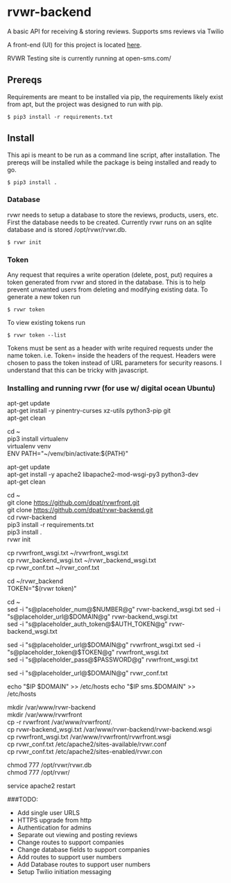 # rvwr-backend

A basic API for receiving & storing reviews. Supports sms reviews via Twilio

A front-end (UI) for this project is located [here](https://github.com/dpat/rvwrfront).

RVWR Testing site is currently running at open-sms.com/

## Prereqs

Requirements are meant to be installed via pip, the requirements likely exist
from apt, but the project was designed to run with pip.
```
$ pip3 install -r requirements.txt
```

## Install

This api is meant to be run as a command line script, after installation.  The
prereqs will be installed while the package is being installed and ready to go.
```
$ pip3 install .
```

### Database
rvwr needs to setup a database to store the reviews, products, users, etc.
First the database needs to be created.  Currently rvwr runs on an sqlite
database and is stored /opt/rvwr/rvwr.db.
```
$ rvwr init
```

### Token
Any request that requires a write operation (delete, post, put) requires a
token generated from rvwr and stored in the database.  This is to help
prevent unwanted users from deleting and modifying existing data.  To generate
a new token run
```
$ rvwr token
```
To view existing tokens run
```
$ rvwr token --list
```
Tokens must be sent as a header with write required requests under the name
token.  i.e. Token=<string of characters> inside the headers of the request.
Headers were chosen to pass the token instead of URL parameters for security
reasons.  I understand that this can be tricky with javascript.


### Installing and running rvwr (for use w/ digital ocean Ubuntu)

apt-get update   
apt-get install -y pinentry-curses xz-utils python3-pip git   
apt-get clean   

cd ~   
pip3 install virtualenv   
virtualenv venv   
ENV PATH="~/venv/bin/activate:${PATH}"   

apt-get update   
apt-get install -y apache2 libapache2-mod-wsgi-py3 python3-dev   
apt-get clean   

cd ~   
git clone https://github.com/dpat/rvwrfront.git   
git clone https://github.com/dpat/rvwr-backend.git   
cd rvwr-backend   
pip3 install -r requirements.txt   
pip3 install .   
rvwr init   

cp rvwrfront_wsgi.txt ~/rvwrfront_wsgi.txt   
cp rvwr_backend_wsgi.txt ~/rvwr_backend_wsgi.txt   
cp rvwr_conf.txt ~/rvwr_conf.txt   

cd ~/rvwr_backend   
TOKEN="$(rvwr token)"   

cd ~   
sed -i "s@placeholder_num@$NUMBER@g" rvwr-backend_wsgi.txt   
sed -i "s@placeholder_url@$DOMAIN@g" rvwr-backend_wsgi.txt   
sed -i "s@placeholder_auth_token@$AUTH_TOKEN@g" rvwr-backend_wsgi.txt   

sed -i "s@placeholder_url@$DOMAIN@g" rvwrfront_wsgi.txt   
sed -i "s@placeholder_token@$TOKEN@g" rvwrfront_wsgi.txt   
sed -i "s@placeholder_pass@$PASSWORD@g" rvwrfront_wsgi.txt   


sed -i "s@placeholder_url@$DOMAIN@g" rvwr_conf.txt   

echo "$IP $DOMAIN" >> /etc/hosts   
echo "$IP sms.$DOMAIN" >> /etc/hosts   

mkdir /var/www/rvwr-backend   
mkdir /var/www/rvwrfront   
cp -r rvwrfront /var/www/rvwrfront/.   
cp rvwr-backend_wsgi.txt /var/www/rvwr-backend/rvwr-backend.wsgi   
cp rvwrfront_wsgi.txt /var/www/rvwrfront/rvwrfront.wsgi   
cp rvwr_conf.txt /etc/apache2/sites-available/rvwr.conf   
cp rvwr_conf.txt /etc/apache2/sites-enabled/rvwr.con   

chmod 777 /opt/rvwr/rvwr.db   
chmod 777 /opt/rvwr/   

service apache2 restart


###TODO:
- Add single user URLS
- HTTPS upgrade from http
- Authentication for admins
- Separate out viewing and posting reviews
- Change routes to support companies
- Change database fields to support companies
- Add routes to support user numbers
- Add Database routes to support user numbers
- Setup Twilio initiation messaging
